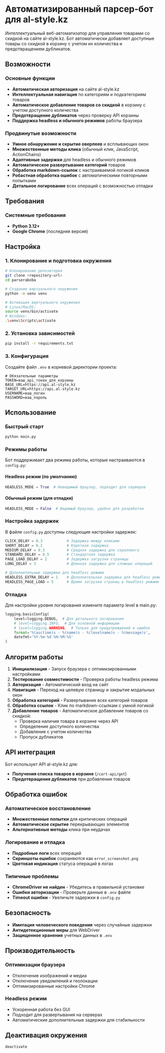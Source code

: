# Автоматизированный парсер-бот для al-style.kz

Интеллектуальный веб-автоматизатор для управления товарами со скидкой на сайте al-style.kz. Бот автоматически добавляет доступные товары со скидкой в корзину с учетом их количества и предотвращением дубликатов.

## Возможности

### Основные функции
- **Автоматическая авторизация** на сайте al-style.kz
- **Интеллектуальная навигация** по категориям и подкатегориям товаров
- **Автоматическое добавление товаров со скидкой** в корзину с учетом доступного количества
- **Предотвращение дубликатов** через проверку API корзины
- **Поддержка headless и обычного режимов** работы браузера

### Продвинутые возможности
- **Умное обнаружение и скрытие оверлеев** и всплывающих окон
- **Множественные методы клика** (обычный клик, JavaScript, ActionChains)
- **Адаптивные задержки** для headless и обычного режимов
- **Автоматическое развертывание категорий** товаров
- **Обработка markdown-ссылок** с настраиваемой логикой кликов
- **Робастная обработка ошибок** с автоматическими повторными попытками
- **Детальное логирование** всех операций с возможностью отладки

## Требования

### Системные требования
- **Python 3.12+**
- **Google Chrome** (последняя версия)


## Настройка

### 1. Клонирование и подготовка окружения

```bash
# Клонирование репозитория
git clone <repository-url>
cd parseraboba

# Создание виртуального окружения
python -m venv venv

# Активация виртуального окружения
# Linux/MacOS:
source venv/bin/activate
# Windows:
.\venv\Scripts\activate
```

### 2. Установка зависимостей

```bash
pip install -r requirements.txt
```

### 3. Конфигурация

Создайте файл `.env` в корневой директории проекта:

```env
# Обязательные параметры
TOKEN=ваш_api_токен_для_корзины
BASE_URL=https://api.al-style.kz
TARGET_URL=https://api.al-style.kz
USERNAME=ваш_логин
PASSWORD=ваш_пароль
```

## Использование

### Быстрый старт

```bash
python main.py
```

### Режимы работы

Бот поддерживает два режима работы, которые настраиваются в `config.py`:

#### Headless режим (по умолчанию)
```python
HEADLESS_MODE = True  # Невидимый браузер, подходит для серверов
```

#### Обычный режим (для отладки)
```python
HEADLESS_MODE = False  # Видимый браузер, удобно для разработки
```

### Настройка задержек

В файле `config.py` доступны следующие настройки задержек:

```python
CLICK_DELAY = 0.3           # Задержка между кликами
SHORT_DELAY = 0.2           # Короткая задержка
MEDIUM_DELAY = 0.3          # Средняя задержка для скроллинга
STANDARD_DELAY = 0.5        # Стандартная задержка
PAGE_LOAD_DELAY = 2         # Задержка загрузки страницы
LONG_DELAY = 3              # Длинная задержка для сложных операций

# Дополнительные задержки для headless режима
HEADLESS_EXTRA_DELAY = 1    # Дополнительная задержка для headless режима
HEADLESS_PAGE_LOAD = 5      # Время загрузки страниц в headless режиме
```

### Отладка

Для настройки уровня логирования измените параметр level в main.py:

```python
logging.basicConfig(
    level=logging.DEBUG,  # Для детального логирования
    # level=logging.INFO,  # Для основной информации
    # level=logging.WARNING,  # Только для предупреждений и ошибок
    format='%(asctime)s - %(name)s - %(levelname)s - %(message)s',
    datefmt='%Y-%m-%d %H:%M:%S'
)
```

## Алгоритм работы

1. **Инициализация** - Запуск браузера с оптимизированными настройками
2. **Тестирование совместимости** - Проверка работы headless режима
3. **Авторизация** - Автоматический вход на сайт
4. **Навигация** - Переход на целевую страницу и закрытие модальных окон
5. **Обработка категорий** - Развертывание всех категорий товаров
6. **Обработка ссылок** - Клик по markdown-ссылкам с умной логикой
7. **Добавление товаров** - Автоматическое добавление товаров со скидкой:
   - Проверка наличия товара в корзине через API
   - Определение доступного количества
   - Добавление с учетом количества
   - Пропуск дубликатов


## API интеграция

Бот использует API al-style.kz для:
- **Получения списка товаров в корзине** (`/cart-api/get`)
- **Предотвращения дубликатов** при добавлении товаров

## Обработка ошибок

### Автоматическое восстановление
- **Множественные попытки** для критических операций
- **Автоматическое скрытие** перекрывающих элементов
- **Альтернативные методы** клика при неудачах

### Логирование и отладка
- **Подробные логи** всех операций
- **Скриншоты ошибок** сохраняются как `error_screenshot.png`
- **Цветовая индикация** статуса операций в логах

### Типичные проблемы
- **ChromeDriver не найден** - Убедитесь в правильной установке
- **Ошибки авторизации** - Проверьте данные в `.env` файле
- **Timeout ошибки** - Увеличьте задержки в `config.py`

## Безопасность

- **Имитация человеческого поведения** через случайные задержки
- **Антидетекционные меры** для WebDriver
- **Защищенное хранение** учетных данных в `.env`

## Производительность

### Оптимизации браузера
- Отключение изображений и медиа
- Отключение уведомлений и геолокации
- Оптимизированные настройки Chrome

### Headless режим
- Ускоренная работа без GUI
- Подходит для развертывания на серверах
- Автоматические дополнительные задержки для стабильности

## Деактивация окружения

```bash
deactivate
```
